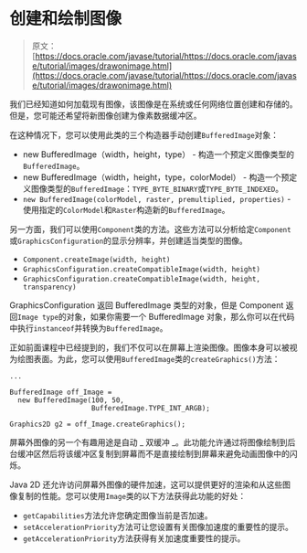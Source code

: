 # 创建和绘制图像

> 原文： [https://docs.oracle.com/javase/tutorial/https://docs.oracle.com/javase/tutorial/images/drawonimage.html](https://docs.oracle.com/javase/tutorial/https://docs.oracle.com/javase/tutorial/images/drawonimage.html)

我们已经知道如何加载现有图像，该图像是在系统或任何网络位置创建和存储的。但是，您可能还希望将新图像创建为像素数据缓冲区。

在这种情况下，您可以使用此类的三个构造器手动创建`BufferedImage`对象：

*   new BufferedImage（width，height，type） - 构造一个预定义图像类型的`BufferedImage`。
*   new BufferedImage（width，height，type，colorModel） - 构造一个预定义图像类型的`BufferedImage`：`TYPE_BYTE_BINARY`或`TYPE_BYTE_INDEXED`。
*   `new BufferedImage(colorModel, raster, premultiplied, properties)` - 使用指定的`ColorModel`和`Raster`构造新的`BufferedImage`。

另一方面，我们可以使用`Component`类的方法。这些方法可以分析给定`Component`或`GraphicsConfiguration`的显示分辨率，并创建适当类型的图像。

*   `Component.createImage(width, height)`
*   `GraphicsConfiguration.createCompatibleImage(width, height)`
*   `GraphicsConfiguration.createCompatibleImage(width, height, transparency)`

GraphicsConfiguration 返回 BufferedImage 类型的对象，但是 Component 返回`Image type`的对象，如果你需要一个 BufferedImage 对象，那么你可以在代码中执行`instanceof`并转换为`BufferedImage`。

正如前面课程中已经提到的，我们不仅可以在屏幕上渲染图像。图像本身可以被视为绘图表面。为此，您可以使用`BufferedImage`类的`createGraphics()`方法：

```
...

BufferedImage off_Image =
  new BufferedImage(100, 50,
                    BufferedImage.TYPE_INT_ARGB);

Graphics2D g2 = off_Image.createGraphics();

```

屏幕外图像的另一个有趣用途是自动 _ 双缓冲 _。此功能允许通过将图像绘制到后台缓冲区然后将该缓冲区复制到屏幕而不是直接绘制到屏幕来避免动画图像中的闪烁。

Java 2D 还允许访问屏幕外图像的硬件加速，这可以提供更好的渲染和从这些图像复制的性能。您可以使用`Image`类的以下方法获得此功能的好处：

*   `getCapabilities`方法允许您确定图像当前是否加速。
*   `setAccelerationPriority`方法可让您设置有关图像加速度的重要性的提示。
*   `getAccelerationPriority`方法获得有关加速度重要性的提示。